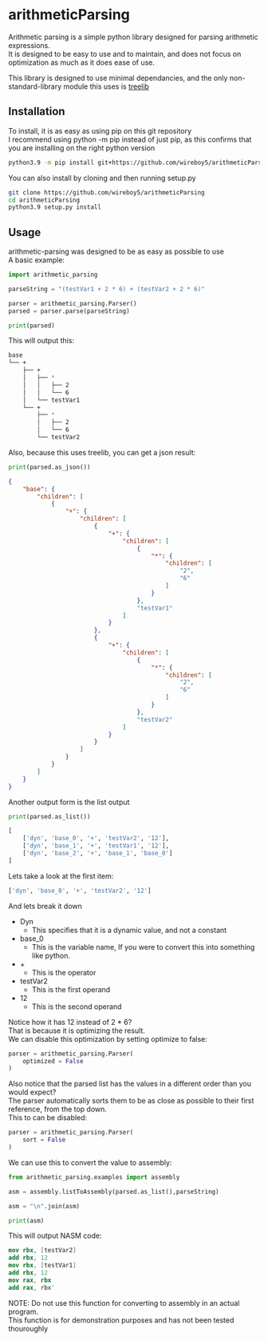 # arithmeticParsing

Arithmetic parsing is a simple python library designed for parsing arithmetic expressions.\
It is designed to be easy to use and to maintain, and does not focus on optimization as much as it does ease of use.

This library is designed to use minimal dependancies, and the only non-standard-library module this uses is [treelib](https://github.com/caesar0301/treelib)

## Installation
To install, it is as easy as using pip on this git repository \
I recommend using python -m pip instead of just pip, as this confirms that you are installing on the right python version
```bash
python3.9 -m pip install git+https://github.com/wireboy5/arithmeticParsing
```
You can also install by cloning and then running setup.py
```bash
git clone https://github.com/wireboy5/arithmeticParsing
cd arithmeticParsing
python3.9 setup.py install
```
## Usage

arithmetic-parsing was designed to be as easy as possible to use\
A basic example:
```python
import arithmetic_parsing

parseString = "(testVar1 + 2 * 6) + (testVar2 + 2 * 6)"

parser = arithmetic_parsing.Parser()
parsed = parser.parse(parseString)

print(parsed)
```
This will output this:
``` bash
base
└── +
    ├── +
    │   ├── *
    │   │   ├── 2
    │   │   └── 6
    │   └── testVar1
    └── +
        ├── *
        │   ├── 2
        │   └── 6
        └── testVar2
```

Also, because this uses treelib, you can get a json result:
```python
print(parsed.as_json())
```
```json
{
    "base": {
        "children": [
            {
                "+": {
                    "children": [
                        {
                            "+": {
                                "children": [
                                    {
                                        "*": {
                                            "children": [
                                                "2",
                                                "6"
                                            ]
                                        }
                                    },
                                    "testVar1"
                                ]
                            }
                        },
                        {
                            "+": {
                                "children": [
                                    {
                                        "*": {
                                            "children": [
                                                "2",
                                                "6"
                                            ]
                                        }
                                    },
                                    "testVar2"
                                ]
                            }
                        }
                    ]
                }
            }
        ]
    }
}
```

Another output form is the list output
```python
print(parsed.as_list())
```

```python
[
    ['dyn', 'base_0', '+', 'testVar2', '12'], 
    ['dyn', 'base_1', '+', 'testVar1', '12'], 
    ['dyn', 'base_2', '+', 'base_1', 'base_0']
]
```

Lets take a look at the first item:
```python
['dyn', 'base_0', '+', 'testVar2', '12']
```
And lets break it down
- Dyn
    - This specifies that it is a dynamic value, and not a constant
- base_0
    - This is the variable name, If you were to convert this into something like python.
- \+
    - This is the operator
- testVar2
    - This is the first operand
- 12
    - This is the second operand

Notice how it has 12 instead of 2 * 6?\
That is because it is optimizing the result.\
We can disable this optimization by setting optimize to false:
```python
parser = arithmetic_parsing.Parser(
    optimized = False
)
```

Also notice that the parsed list has the values in a different order than you would expect? \
The parser automatically sorts them to be as close as possible to their first reference, from the top down.\
This to can be disabled:
```python
parser = arithmetic_parsing.Parser(
    sort = False
)
```

We can use this to convert the value to assembly:
```python
from arithmetic_parsing.examples import assembly

asm = assembly.listToAssembly(parsed.as_list(),parseString)

asm = "\n".join(asm)

print(asm)
```
This will output NASM code:
```nasm
mov rbx, [testVar2]
add rbx, 12
mov rbx, [testVar1]
add rbx, 12
mov rax, rbx
add rax, rbx'
```
NOTE: Do not use this function for converting to assembly in an actual program. \
This function is for demonstration purposes and has not been tested thouroughly


